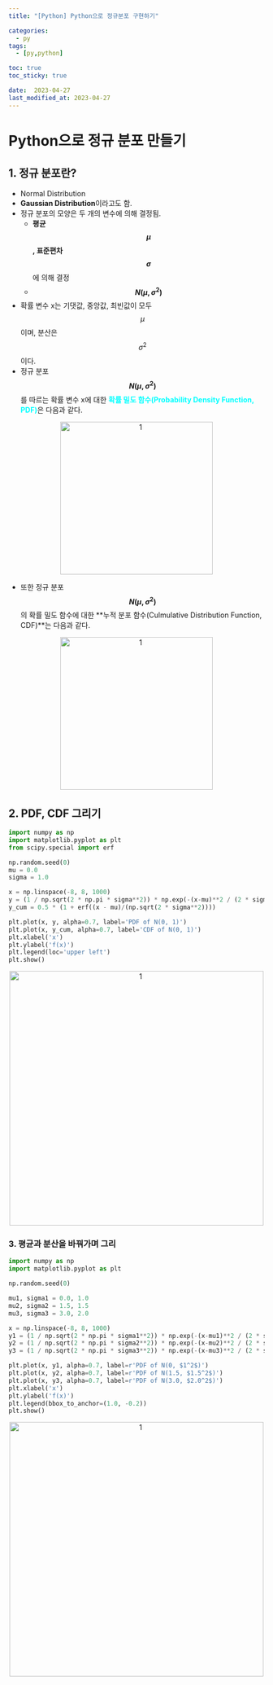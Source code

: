 ```yaml
---
title: "[Python] Python으로 정규분포 구현하기"

categories:
  - py
tags:
  - [py,python]

toc: true
toc_sticky: true

date:  2023-04-27
last_modified_at: 2023-04-27 
---
```


# Python으로 정규 분포 만들기

## 1. 정규 분포란?
- Normal Distribution
- **Gaussian Distribution**이라고도 함.
- 정규 분포의 모양은 두 개의 변수에 의해 결정됨. 
  - <b>평균 $$\mu$$, 표준편차 $$\sigma$$ </b>에 의해 결정
  - <b>$$N(\mu, \sigma^2)$$</b>   
- 확률 변수 x는 기댓값, 중앙값, 최빈값이 모두 $$\mu$$이며, 분산은 $$\sigma^2$$이다.
- 정규 분포 <b>$$N(\mu, \sigma^2)$$</b>를 따르는 확률 변수 x에 대한 <span style = "color:aqua">**확률 밀도 함수(Probability Density Function, PDF)**</span>은 다음과 같다.

<p align="center">
<img width="300" alt="1" src="https://user-images.githubusercontent.com/111734605/234761492-715d232e-2c0d-40b2-85a6-7feafd820439.png">
</p>

- 또한 정규 분포 <b>$$N(\mu, \sigma^2)$$</b>의 확률 밀도 함수에 대한 **누적 분포 함수(Culmulative Distribution Function, CDF)**는 다음과 같다.

<p align="center">
<img width="300" alt="1" src="https://user-images.githubusercontent.com/111734605/234761733-c69b6cdd-ba24-4cc7-b2c1-21594626b329.png">
</p>

## 2. PDF, CDF 그리기

```python
import numpy as np
import matplotlib.pyplot as plt
from scipy.special import erf

np.random.seed(0)
mu = 0.0
sigma = 1.0

x = np.linspace(-8, 8, 1000)
y = (1 / np.sqrt(2 * np.pi * sigma**2)) * np.exp(-(x-mu)**2 / (2 * sigma**2))
y_cum = 0.5 * (1 + erf((x - mu)/(np.sqrt(2 * sigma**2))))

plt.plot(x, y, alpha=0.7, label='PDF of N(0, 1)')
plt.plot(x, y_cum, alpha=0.7, label='CDF of N(0, 1)')
plt.xlabel('x')
plt.ylabel('f(x)')
plt.legend(loc='upper left')
plt.show()
```
<p align="center">
<img width="500" alt="1" src="https://user-images.githubusercontent.com/111734605/234762093-d1d4d488-efb3-47ec-a2aa-26705b8b31a4.png">
</p>

### 3. 평균과 분산을 바꿔가며 그리
```python
import numpy as np
import matplotlib.pyplot as plt

np.random.seed(0)

mu1, sigma1 = 0.0, 1.0
mu2, sigma2 = 1.5, 1.5
mu3, sigma3 = 3.0, 2.0

x = np.linspace(-8, 8, 1000)
y1 = (1 / np.sqrt(2 * np.pi * sigma1**2)) * np.exp(-(x-mu1)**2 / (2 * sigma1**2))
y2 = (1 / np.sqrt(2 * np.pi * sigma2**2)) * np.exp(-(x-mu2)**2 / (2 * sigma2**2))
y3 = (1 / np.sqrt(2 * np.pi * sigma3**2)) * np.exp(-(x-mu3)**2 / (2 * sigma3**2))

plt.plot(x, y1, alpha=0.7, label=r'PDF of N(0, $1^2$)')
plt.plot(x, y2, alpha=0.7, label=r'PDF of N(1.5, $1.5^2$)')
plt.plot(x, y3, alpha=0.7, label=r'PDF of N(3.0, $2.0^2$)')
plt.xlabel('x')
plt.ylabel('f(x)')
plt.legend(bbox_to_anchor=(1.0, -0.2))
plt.show()
```

<p align="center">
<img width="500" alt="1" src="https://user-images.githubusercontent.com/111734605/234762632-5ac19e4f-c8fe-4e9e-9dc0-d831e546f4c2.png">
</p>
